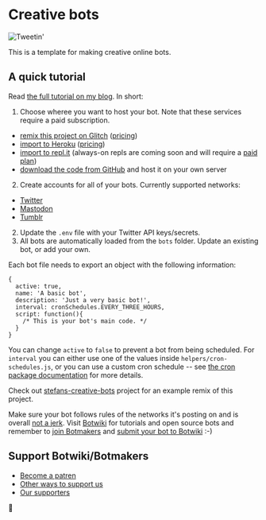 # Creative bots

![Tweetin'](https://botwiki.org/wp-content/uploads/2020/05/tweet.gif)

This is a template for making creative online bots.

## A quick tutorial

Read [the full tutorial on my blog](https://fourtonfish.com/project/creative-bots/). In short:

1. Choose wheree you want to host your bot. Note that these services require a paid subscription.
- [remix this project on Glitch](https://glitch.com/edit/#!/remix/creative-bots) ([pricing](https://glitch.com/pricing))
- [import to Heroku](https://heroku.com/deploy?template=https://github.com/fourtonfish/creative-bots/tree/master) ([pricing]())
- [import to repl.it](https://repl.it/glitch/creative-bots) (always-on repls are coming soon and will require a [paid plan](https://repl.it/site/pricing))
- [download the code from GitHub](https://github.com/fourtonfish/creative-bots/archive/master.zip) and host it on your own server

2. Create accounts for all of your bots. Currently supported networks:

<ul>
    <li><a href="https://botwiki.org/tutorials/how-to-create-a-twitter-app/" target="_blank">Twitter</a></li>
    <li><a href="https://botwiki.org/resource/tutorial/how-to-make-a-mastodon-botsin-space-app-bot/" target="_blank">Mastodon</a></li>
    <li><a href="https://glitch.com/edit/#!/creative-bots?path=docs%2Ftumblr.md%3A1%3A0" target="_blank">Tumblr</a></li>
</ul>

2. Update the `.env` file with your Twitter API keys/secrets.
3. All bots are automatically loaded from the `bots` folder. Update an existing bot, or add your own.

Each bot file needs to export an object with the following information:

```
{
  active: true,
  name: 'A basic bot',
  description: 'Just a very basic bot!',
  interval: cronSchedules.EVERY_THREE_HOURS,
  script: function(){
    /* This is your bot's main code. */
  }
}
```

You can change `active` to `false` to prevent a bot from being scheduled. For `interval` you can either use one of the values inside `helpers/cron-schedules.js`, or you can use a custom cron schedule -- see [the cron package documentation](https://www.npmjs.com/package/cron#available-cron-patterns) for more details.

Check out [stefans-creative-bots](https://stefans-creative-bots.glitch.me) project for an example remix of this project.


Make sure your bot follows rules of the networks it's posting on and is overall [not a jerk](https://botwiki.org/articles/essays/). Visit [Botwiki](https://botwiki.org) for tutorials and open source bots and remember to [join Botmakers](https://botmakers.org/) and [submit your bot to Botwiki](https://botwiki.org/submit-your-bot) :-)

## Support Botwiki/Botmakers

- [Become a patren](https://patreon.com/botwiki)
- [Other ways to support us](https://botwiki.org/about/support-us)
- [Our supporters](https://botwiki.org/about/supporters/)

🙇

